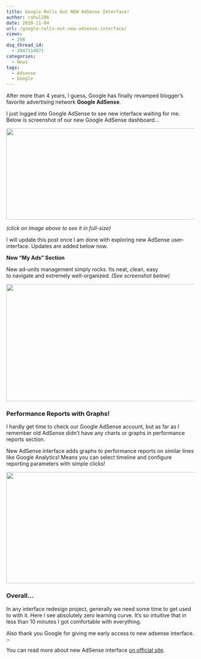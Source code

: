 ```yaml
---
title: Google Rolls Out NEW AdSense Interface!
author: rahul286
date: 2010-11-04
url: /google-rolls-out-new-adsense-interface/
views:
  - 298
dsq_thread_id:
  - 2947114871
categories:
  - News
tags:
  - Adsense
  - Google
---
```

After more than 4 years, I guess, Google has finally revamped blogger&#8217;s favorite advertising network **Google AdSense**.

I just logged into Google AdSense to see new interface waiting for me. Below is screenshot of our new Google AdSense dashboard&#8230;

[<img class="alignnone size-medium wp-image-31643" title="Home_ Google AdSense" src="http://cdn.devilsworkshop.org/files/2010/11/Home_-Google-AdSense-600x244.png" alt="" width="600" height="244" />][1]

*(click on image above to see it in full-size)*

I will update this post once I am done with exploring new AdSense user-interface. Updates are added below now.

**New &#8220;My Ads&#8221; Section**

New ad-units management simply rocks. Its neat, clean, easy to navigate and extremely well-organized. *(See screenshot below)*

*[<img class="alignnone size-medium wp-image-31635" title="New Google AdSense - Ad Management" src="http://cdn.devilsworkshop.org/files/2010/11/New-Google-AdSense-Ad-Management-600x313.jpg" alt="" width="600" height="313" />][2]*

### Performance Reports with Graphs!

I hardly get time to check our Google AdSense account, but as far as I remember old AdSense didn&#8217;t have any charts or graphs in performance reports section.

New AdSense interface adds graphs to performance reports on similar lines like Google Analytics! Means you can select timeline and configure reporting parameters with simple clicks!

[<img class="alignnone size-medium wp-image-31638" title="NEW Google AdSense -Performance reports" src="http://cdn.devilsworkshop.org/files/2010/11/NEW-Google-AdSense-Performance-reports-600x297.png" alt="" width="600" height="297" />][3]

### Overall&#8230;

In any interface redesign project, generally we need some time to get used to with it. Here I see absolutely zero learning curve. It&#8217;s so intuitive that in less than 10 minutes I got comfortable with everything.

Also thank you Google for giving me early access to new adsense interface. <img src="http://devilsworkshop.org/wp-includes/images/smilies/simple-smile.png" alt=":-)" class="wp-smiley" style="height: 1em; max-height: 1em;" />

You can read more about new AdSense interface <a href="https://www.google.com/adsense/www/adsense3/" onclick="_gaq.push(['_trackEvent', 'outbound-article', 'https://www.google.com/adsense/www/adsense3/', 'on official site']);" >on official site</a>.

 [1]: http://cdn.devilsworkshop.org/files/2010/11/Home_-Google-AdSense.png
 [2]: http://cdn.devilsworkshop.org/files/2010/11/New-Google-AdSense-Ad-Management.jpg
 [3]: http://cdn.devilsworkshop.org/files/2010/11/NEW-Google-AdSense-Performance-reports.png
